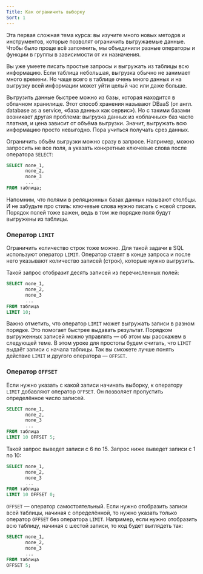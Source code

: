 ```yaml
---
Title: Как ограничить выборку
Sort: 1
---
```


Эта первая сложная тема курса: вы изучите много новых методов и инструментов, которые позволят ограничить выгружаемые данные. Чтобы было проще всё запомнить, мы объединили разные операторы и функции в группы в зависимости от их назначения. 

Вы уже умеете писать простые запросы и выгружать из таблицы всю информацию. Если таблица небольшая, выгрузка обычно не занимает много времени. Но чаще всего в таблице очень много данных и на выгрузку всей информации может уйти целый час или даже больше.

Выгрузить данные быстрее можно из базы, которая находится в облачном хранилище. Этот способ хранения называют DBaaS (от англ. database as a service, «база данных как сервис»). Но с такими базами возникает другая проблема: выгрузка данных из «облачных» баз часто платная, и цена зависит от объёма выгрузки. Значит, выгружать всю информацию просто невыгодно. Пора учиться получать срез данных. 

Ограничить объём выгрузки можно сразу в запросе. Например, можно запросить не все поля, а указать конкретные ключевые слова после оператора `SELECT`:

```SQL
SELECT поле_1,
       поле_2,
       поле_3
       ...
FROM таблица; 
```

Напомним, что полями в реляционных базах данных называют столбцы. И не забудьте про стиль: ключевые слова нужно писать с новой строки. Порядок полей тоже важен, ведь в том же порядке поля будут выгружены из таблицы. 

### Оператор `LIMIT`

Ограничить количество строк тоже можно. Для такой задачи в SQL используют оператор `LIMIT`. Оператор ставят в конце запроса и после него указывают количество записей (строк), которые нужно выгрузить. 

Такой запрос отобразит десять записей из перечисленных полей: 

```SQL
SELECT поле_1,
       поле_2,
       поле_3
       ...
FROM таблица
LIMIT 10; 
```

Важно отметить, что оператор `LIMIT` может выгружать записи в разном порядке. Это помогает быстрее выдавать результат. Порядком выгруженных записей можно управлять — об этом мы расскажем в следующей теме. В этом уроке для простоты будем считать, что `LIMIT` выдаёт записи с начала таблицы. Так вы сможете лучше понять действие `LIMIT` и другого оператора — `OFFSET`.

### Оператор `OFFSET`

Если нужно указать с какой записи начинать выборку, к оператору `LIMIT` добавляют оператор `OFFSET`. Он позволяет пропустить определённое число записей.


```SQL
SELECT поле_1,
       поле_2,
       поле_3
       ...
FROM таблица
LIMIT 10 OFFSET 5; 
```

Такой запрос выведет записи с 6 по 15. Запрос ниже выведет записи с 1 по 10:

```SQL
SELECT поле_1,
       поле_2,
       поле_3
       ...
FROM таблица
LIMIT 10 OFFSET 0; 
```

`OFFSET` — оператор самостоятельный. Если нужно отобразить записи всей таблицы, начиная с определённой, то нужно указать только оператор `OFFSET` без оператора `LIMIT`. Например, если нужно отобразить всю таблицу, начиная с шестой записи, то код будет выглядеть так:

```SQL
SELECT поле_1,
       поле_2,
       поле_3
       ...
FROM таблица
OFFSET 5; 
```